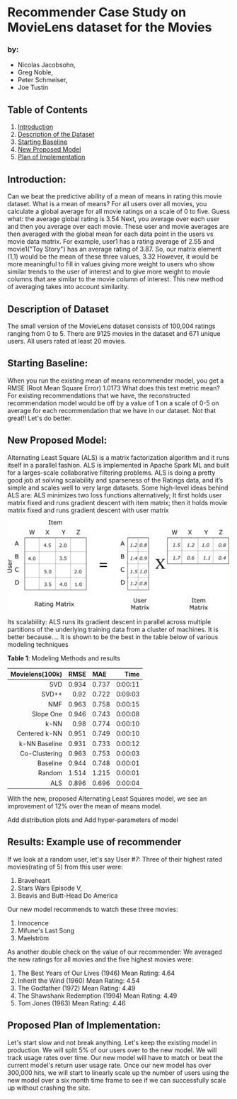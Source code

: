 # Recommender Case Study on MovieLens dataset for the Movies

### by:
- Nicolas Jacobsohn,
- Greg Noble,
- Peter Schmeiser,
- Joe Tustin

## Table of Contents
1. [Introduction](#Introduction)
2. [Description of the Dataset](#DescOfData)
3. [Starting Baseline](#StartingBaseline)
4. [New Proposed Model](#NewProposedModel)
5. [Plan of Implementation](#PlanOfImplementation)

## Introduction:
Can we beat the predictive ability of a mean of means in rating this movie dataset.  What is a mean of means?   For all users over all movies, you calculate a global average for all movie ratings on a scale of 0 to five.  Guess what: the average global rating is 3.54  Next, you average over each user and then you average over each movie.  These user and movie averages are then averaged with the global mean for each data point in the users vs movie data matrix. For example, user1 has a rating average of 2.55 and movie1("Toy Story") has an average rating of 3.87.  So, our matrix element (1,1) would be the mean of these three values, 3.32  However, it would be more meaningful to fill in values giving more weight to users who show similar trends to the user of interest and to give more weight to movie columns that are similar to the movie column of interest.  This new method of averaging takes into account similarity.

## Description of Dataset <a name="Description of Dataset"></a>

The small version of the MovieLens dataset consists of 100,004 ratings ranging from 0 to 5.  There are 9125 movies in the dataset and 671 unique users.  All users rated at least 20 movies.

## Starting Baseline:
When you run the existing mean of means recommender model, you get a RMSE (Root Mean Square Error) 1.0173  What does this test metric mean?  For existing recommendations that we have,  the reconstructed recommendation model would be off by a value of 1 on a scale of 0-5 on average for each recommendation that we have in our dataset.  Not that great!!
Let's do better.

## New Proposed Model:
Alternating Least Square (ALS) is a matrix factorization algorithm and it runs itself in a parallel fashion. ALS is implemented in Apache Spark ML and built for a larges-scale collaborative filtering problems. ALS is doing a pretty good job at solving scalability and sparseness of the Ratings data, and it’s simple and scales well to very large datasets.
Some high-level ideas behind ALS are:
ALS minimizes two loss functions alternatively; It first holds user matrix fixed and runs gradient descent with item matrix; then it holds movie matrix fixed and runs gradient descent with user matrix

![](img/mat_fact.png)

Its scalability: ALS runs its gradient descent in parallel across multiple partitions of the underlying training data from a cluster of machines.  It is better because....  It is shown to be the best in the table below of various modeling techniques



**Table 1**: Modeling Methods and results

| Movielens(100k)	| RMSE |	MAE	| Time |
|---:|-----------:|:-----------------------|----:|
|SVD|	0.934	|0.737|	0:00:11|
|SVD++|	0.92|	0.722|	0:09:03|
|NMF	|0.963|	0.758	|0:00:15|
|Slope One|	0.946|	0.743	|0:00:08|
|k-NN|	0.98|	0.774	|0:00:10|
|Centered k-NN	|0.951|	0.749	|0:00:10|
|k-NN Baseline	|0.931|	0.733|	0:00:12|
|Co-Clustering	|0.963|	0.753|	0:00:03|
|Baseline|	0.944|	0.748	|0:00:01|
|Random	|1.514|	1.215	|0:00:01|
|ALS| 0.896|0.696| 0:00:04|

With the new, proposed Alternating Least Squares model, we see an improvement of 12% over the mean of means model.

Add distribution plots and Add hyper-parameters of model

## Results: Example use of recommender

If we look at a random user, let's say User #7:
Three of their highest rated movies(rating of 5) from this user were:
1. Braveheart
2. Stars Wars Episode V,
3. Beavis and Butt-Head Do America

Our new model recommends to watch these three movies:
1. Innocence
2. Mifune's Last Song
3. Maelström

As another double check on the value of our recommender:
We averaged the new ratings for all movies and the five highest movies were:

1. The Best Years of Our Lives (1946)
Mean Rating: 4.64
2. Inherit the Wind (1960)
Mean Rating: 4.54
3. The Godfather (1972)
Mean Rating: 4.49
4. The Shawshank Redemption (1994)
Mean Rating: 4.49
5. Tom Jones (1963)
Mean Rating: 4.46

## Proposed Plan of Implementation:
Let's start slow and not break anything.  Let's keep the existing model in production.  We will split 5% of our users over to the new model.  We will track usage rates over time.  Our new model will have to match or beat the current model's return user usage rate.  Once our new model has over 300,000 hits, we will start to linearly scale up the number of users using the new model over a six month time frame to see if we can successfully scale up without crashing the site.

